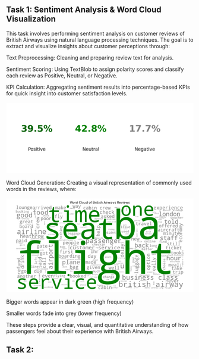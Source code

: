 ## Task 1: Sentiment Analysis & Word Cloud Visualization
This task involves performing sentiment analysis on customer reviews of British Airways using natural language processing techniques. The goal is to extract and visualize insights about customer perceptions through:

Text Preprocessing: Cleaning and preparing review text for analysis.

Sentiment Scoring: Using TextBlob to assign polarity scores and classify each review as Positive, Neutral, or Negative.

KPI Calculation: Aggregating sentiment results into percentage-based KPIs for quick insight into customer satisfaction levels.
<br/> 
<br/> 
![sub1_img1](https://github.com/Shriyaak/-Sentiment-Analysis-of-British-Airways-Reviews/blob/c6b40e3ea839c0be8eec8030926ec0679c596939/sentiment_kpis.png)

Word Cloud Generation: Creating a visual representation of commonly used words in the reviews, where:
<br/> 
<br/> 
![sub1_img2](https://github.com/Shriyaak/-Sentiment-Analysis-of-British-Airways-Reviews/blob/c6b40e3ea839c0be8eec8030926ec0679c596939/wordcloud.png)

Bigger words appear in dark green (high frequency)

Smaller words fade into grey (lower frequency)

These steps provide a clear, visual, and quantitative understanding of how passengers feel about their experience with British Airways.

## Task 2: 
